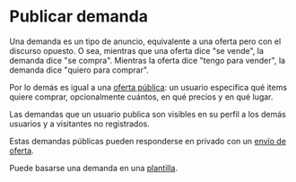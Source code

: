 Publicar demanda
================

Una demanda es un tipo de anuncio, equivalente a una oferta pero con el discurso opuesto. O sea, mientras que una oferta dice "se vende", la demanda dice "se compra". Mientras la oferta dice "tengo para vender", la demanda dice "quiero para comprar".

Por lo demás es igual a una [oferta pública](publicar_oferta.md): un usuario especifica qué items quiere comprar, opcionalmente cuántos, en qué precios y en qué lugar.

Las demandas que un usuario publica son visibles en su perfil a los demás usuarios y a visitantes no registrados.

Estas demandas públicas pueden responderse en privado con un [envío de oferta](enviar_oferta.md).

Puede basarse una demanda en una [plantilla](gestion_de_plantillas.md).

